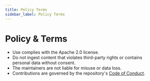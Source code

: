 ```yaml
---
title: Policy Terms
sidebar_label: Policy Terms
---
```


# Policy & Terms

- Use complies with the Apache 2.0 license.
- Do not ingest content that violates third-party rights or contains personal data without consent.
- The maintainers are not liable for misuse or data loss.
- Contributions are governed by the repository's [Code of Conduct](../../../CODE_OF_CONDUCT.md).
